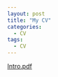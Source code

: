 ```yaml
---
layout: post
title: "My CV"
categories:
  - CV
tags:
  - CV
---
```


[Intro.pdf](https://github.com/morgansellis/morgansellis.github.io/blob/master/docs/CURRICULUMVITAE.pdf)
